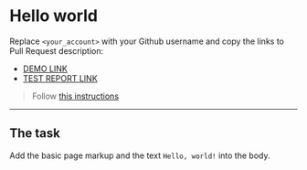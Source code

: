 # Hello world
Replace `<your_account>` with your Github username and copy the links to Pull Request description:
- [DEMO LINK](https://vlad-prytula.github.io/layout_hello-world/)
- [TEST REPORT LINK](https://vlad-prytula.github.io/layout_hello-world/report/html_report/)

> Follow [this instructions](https://mate-academy.github.io/layout_task-guideline/#how-to-solve-the-layout-tasks-on-github)
___

## The task 
Add the basic page markup and the text `Hello, world!` into the body.
